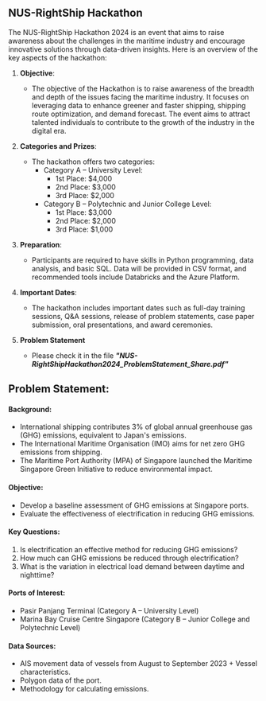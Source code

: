  ## NUS-RightShip Hackathon 

The NUS-RightShip Hackathon 2024 is an event that aims to raise awareness about the challenges in the maritime industry and encourage innovative solutions through data-driven insights. Here is an overview of the key aspects of the hackathon:

1. **Objective**:
   - The objective of the Hackathon is to raise awareness of the breadth and depth of the issues facing the maritime industry. It focuses on leveraging data to enhance greener and faster shipping, shipping route optimization, and demand forecast. The event aims to attract talented individuals to contribute to the growth of the industry in the digital era.

2. **Categories and Prizes**:
   - The hackathon offers two categories:
     - Category A – University Level:
       - 1st Place: $4,000
       - 2nd Place: $3,000
       - 3rd Place: $2,000
     - Category B – Polytechnic and Junior College Level:
       - 1st Place: $3,000
       - 2nd Place: $2,000
       - 3rd Place: $1,000

3. **Preparation**:
   - Participants are required to have skills in Python programming, data analysis, and basic SQL. Data will be provided in CSV format, and recommended tools include Databricks and the Azure Platform.

4. **Important Dates**:
   - The hackathon includes important dates such as full-day training sessions, Q&A sessions, release of problem statements, case paper submission, oral presentations, and award ceremonies.

5. **Problem Statement**
   -  Please check it in the file ***"NUS-RightShipHackathon2024_ProblemStatement_Share.pdf"***
  

## Problem Statement:

#### Background:
- International shipping contributes 3% of global annual greenhouse gas (GHG) emissions, equivalent to Japan's emissions.
- The International Maritime Organisation (IMO) aims for net zero GHG emissions from shipping.
- The Maritime Port Authority (MPA) of Singapore launched the Maritime Singapore Green Initiative to reduce environmental impact.

#### Objective:
- Develop a baseline assessment of GHG emissions at Singapore ports.
- Evaluate the effectiveness of electrification in reducing GHG emissions.

#### Key Questions:
1. Is electrification an effective method for reducing GHG emissions?
2. How much can GHG emissions be reduced through electrification?
3. What is the variation in electrical load demand between daytime and nighttime?

#### Ports of Interest:
- Pasir Panjang Terminal (Category A – University Level)
- Marina Bay Cruise Centre Singapore (Category B – Junior College and Polytechnic Level)

#### Data Sources:
- AIS movement data of vessels from August to September 2023 + Vessel characteristics.
- Polygon data of the port.
- Methodology for calculating emissions.
